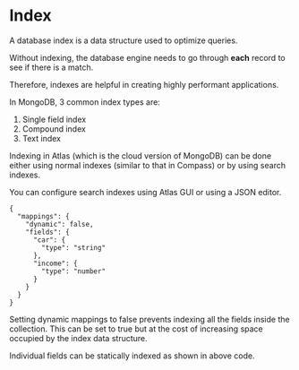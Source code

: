 # Index

A database index is a data structure used to optimize queries.

Without indexing, the database engine needs to go through **each** record to see if there is a match.

Therefore, indexes are helpful in creating highly performant applications.

In MongoDB, 3 common index types are:
1. Single field index
2. Compound index
3. Text index

Indexing in Atlas (which is the cloud version of MongoDB) can be done either using normal indexes (similar to that in Compass) or by using search indexes.

You can configure search indexes using Atlas GUI or using a JSON editor.

```
{
  "mappings": {
    "dynamic": false,
    "fields": {
      "car": {
        "type": "string"
      },
      "income": {
        "type": "number"
      }
    }
  }
}
```

Setting dynamic mappings to false prevents indexing all the fields inside the collection. This can be set to true but at the cost of increasing space occupied by the index data structure.

Individual fields can be statically indexed as shown in above code.